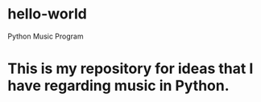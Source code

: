 # hello-world
Python Music Program
# This is my repository for ideas that I have regarding music in Python.
